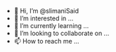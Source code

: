 - 👋 Hi, I’m @slimaniSaid
- 👀 I’m interested in ...
- 🌱 I’m currently learning ...
- 💞️ I’m looking to collaborate on ...
- 📫 How to reach me ...

<!---
slimaniSaid/slimaniSaid is a ✨ special ✨ repository because its `README.md` (this file) appears on your GitHub profile.
You can click the Preview link to take a look at your changes.
--->
